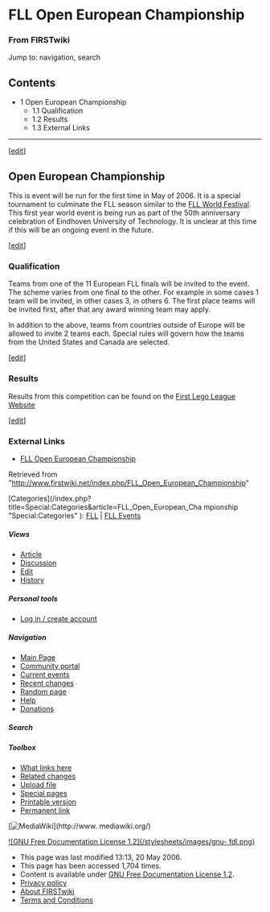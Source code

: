 # FLL Open European Championship

### From FIRSTwiki

Jump to: navigation, search

## Contents

  * 1 Open European Championship
    * 1.1 Qualification
    * 1.2 Results
    * 1.3 External Links  
---  
  
[[edit](/index.php?title=FLL_Open_European_Championship&action=edit&section=1
"Edit section: Open European Championship" )]

## Open European Championship

This is event will be run for the first time in May of 2006. It is a special
tournament to culminate the FLL season similar to the [FLL World
Festival](/index.php/FLL_World_Festival "FLL World Festival" ). This first
year world event is being run as part of the 50th anniversary celebration of
Eindhoven University of Technology. It is unclear at this time if this will be
an ongoing event in the future.

[[edit](/index.php?title=FLL_Open_European_Championship&action=edit&section=2
"Edit section: Qualification" )]

### Qualification

Teams from one of the 11 European FLL finals will be invited to the event. The
scheme varies from one final to the other. For example in some cases 1 team
will be invited, in other cases 3, in others 6. The first place teams will be
invited first, after that any award winning team may apply.

In addition to the above, teams from countries outside of Europe will be
allowed to invite 2 teams each. Special rules will govern how the teams from
the United States and Canada are selected.

[[edit](/index.php?title=FLL_Open_European_Championship&action=edit&section=3
"Edit section: Results" )]

### Results

Results from this competition can be found on the [First Lego League
Website](http://www.firstlegoleague.org/default.aspx?pid=23380
"http://www.firstlegoleague.org/default.aspx?pid=23380" )

[[edit](/index.php?title=FLL_Open_European_Championship&action=edit&section=4
"Edit section: External Links" )]

### External Links

  * [FLL Open European Championship](http://www.firstlegoleague.org/nobanner.aspx?pid=21280 "http://www.firstlegoleague.org/nobanner.aspx?pid=21280" )

Retrieved from
"<http://www.firstwiki.net/index.php/FLL_Open_European_Championship>"

[Categories](/index.php?title=Special:Categories&article=FLL_Open_European_Cha
mpionship "Special:Categories" ): [FLL](/index.php/Category:FLL "Category:FLL"
) | [FLL Events](/index.php/Category:FLL_Events "Category:FLL Events" )

##### Views

  * [Article](/index.php/FLL_Open_European_Championship)
  * [Discussion](/index.php?title=Talk:FLL_Open_European_Championship&action=edit)
  * [Edit](/index.php?title=FLL_Open_European_Championship&action=edit)
  * [History](/index.php?title=FLL_Open_European_Championship&action=history)

##### Personal tools

  * [Log in / create account](/index.php?title=Special:Userlogin&returnto=FLL_Open_European_Championship)

[](/index.php/Main_Page "Main Page" )

##### Navigation

  * [Main Page](/index.php/Main_Page)
  * [Community portal](/index.php/FIRSTwiki:Community_portal)
  * [Current events](/index.php/Current_events)
  * [Recent changes](/index.php/Special:Recentchanges)
  * [Random page](/index.php/Special:Random)
  * [Help](/index.php/Help:Contents)
  * [Donations](/index.php/FIRSTwiki:Site_support)

##### Search



##### Toolbox

  * [What links here](/index.php/Special:Whatlinkshere/FLL_Open_European_Championship)
  * [Related changes](/index.php/Special:Recentchangeslinked/FLL_Open_European_Championship)
  * [Upload file](/index.php/Special:Upload)
  * [Special pages](/index.php/Special:Specialpages)
  * [Printable version](/index.php?title=FLL_Open_European_Championship&printable=yes)
  * [Permanent link](/index.php?title=FLL_Open_European_Championship&oldid=47344)

[![MediaWiki](/skins/common/images/poweredby_mediawiki_88x31.png)](http://www.
mediawiki.org/)

[![GNU Free Documentation License 1.2](/stylesheets/images/gnu-
fdl.png)](http://www.gnu.org/copyleft/fdl.html)

  * This page was last modified 13:13, 20 May 2006.
  * This page has been accessed 1,704 times.
  * Content is available under [GNU Free Documentation License 1.2](http://www.gnu.org/copyleft/fdl.html "http://www.gnu.org/copyleft/fdl.html" ).
  * [Privacy policy](/index.php/FIRSTwiki:Privacy_policy "FIRSTwiki:Privacy policy" )
  * [About FIRSTwiki](/index.php/FIRSTwiki:About "FIRSTwiki:About" )
  * [Terms and Conditions](/index.php/FIRSTwiki:Terms_and_conditions "FIRSTwiki:Terms and conditions" )


